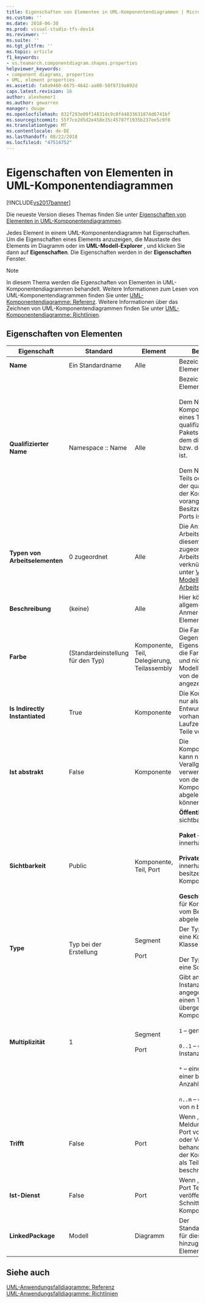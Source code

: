 ```yaml
---
title: Eigenschaften von Elementen in UML-Komponentendiagrammen | Microsoft-Dokumentation
ms.custom: ''
ms.date: 2018-06-30
ms.prod: visual-studio-tfs-dev14
ms.reviewer: ''
ms.suite: ''
ms.tgt_pltfrm: ''
ms.topic: article
f1_keywords:
- vs.teamarch.componentdiagram.shapes.properties
helpviewer_keywords:
- component diagrams, properties
- UML, element properties
ms.assetid: fa0a9460-6675-4642-aa00-50f8719a892d
caps.latest.revision: 16
author: alexhomer1
ms.author: gewarren
manager: douge
ms.openlocfilehash: 832f293e09f14831dc9c0f44833631874d6741bf
ms.sourcegitcommit: 55f7ce2d5d2e458e35c45787f1935b237ee5c9f8
ms.translationtype: MT
ms.contentlocale: de-DE
ms.lasthandoff: 08/22/2018
ms.locfileid: "47514752"
---
```

# <a name="properties-of-elements-on-uml-component-diagrams"></a>Eigenschaften von Elementen in UML-Komponentendiagrammen
[!INCLUDE[vs2017banner](../includes/vs2017banner.md)]

Die neueste Version dieses Themas finden Sie unter [Eigenschaften von Elementen in UML-Komponentendiagrammen](https://docs.microsoft.com/visualstudio/modeling/properties-of-elements-on-uml-component-diagrams).  
  
Jedes Element in einem UML-Komponentendiagramm hat Eigenschaften. Um die Eigenschaften eines Elements anzuzeigen, die Maustaste des Elements im Diagramm oder im **UML-Modell-Explorer** , und klicken Sie dann auf **Eigenschaften**. Die Eigenschaften werden in der **Eigenschaften** Fenster.  
  
> [!NOTE]
>  In diesem Thema werden die Eigenschaften von Elementen in UML-Komponentendiagrammen behandelt. Weitere Informationen zum Lesen von UML-Komponentendiagrammen finden Sie unter [UML-Komponentendiagramme: Referenz](../modeling/uml-component-diagrams-reference.md). Weitere Informationen über das Zeichnen von UML-Komponentendiagrammen finden Sie unter [UML-Komponentendiagramme: Richtlinien](../modeling/uml-component-diagrams-guidelines.md).  
  
## <a name="properties-of-elements"></a>Eigenschaften von Elementen  
  
|Eigenschaft|Standard|Element|Beschreibung|  
|--------------|-------------|-------------|-----------------|  
|**Name**|Ein Standardname|Alle|Bezeichnet das Element.|  
|**Qualifizierter Name**|Namespace :: Name|Alle|Bezeichnet das Element eindeutig.<br /><br /> Dem Namen einer Komponente oder eines Typs wird der qualifizierte Name des Pakets vorangestellt, in dem die Komponente bzw. der Typ enthalten ist.<br /><br /> Dem Namen eines Teils oder Ports wird der qualifizierte Name der Komponente vorangestellt, die Besitzer des Teils bzw. Ports ist.|  
|**Typen von Arbeitselementen**|0 zugeordnet|Alle|Die Anzahl von Arbeitsaufgaben, die diesem Element zugeordnet sind. Um Arbeitsaufgaben zu verknüpfen, finden Sie unter [Verknüpfen von Modellelementen und Arbeitsaufgaben](../modeling/link-model-elements-and-work-items.md).|  
|**Beschreibung**|(keine)|Alle|Hier können Sie allgemeine Anmerkungen zum Element eingeben.|  
|**Farbe**|(Standardeinstellung für den Typ)|Komponente, Teil, Delegierung, Teilassembly|Die Farbe der Form. Im Gegensatz zu anderen Eigenschaften ist dies die Farbe der Form und nicht des Modellelements, das von der Form angezeigt wird.|  
|**Is Indirectly Instantiated**|True|Komponente|Die Komponente ist nur als Entwurfsartefakt vorhanden. Zur Laufzeit sind nur ihre Teile vorhanden.|  
|**Ist abstrakt**|False|Komponente|Die Komponentendefinition kann nur als Verallgemeinerung verwendet werden, von der spezifischere Komponenten abgeleitet werden können.|  
|**Sichtbarkeit**|Public|Komponente, Teil, Port|**Öffentliche** – global sichtbar.<br /><br /> **Paket** – sichtbar innerhalb des Pakets.<br /><br /> **Private** – sichtbar innerhalb der besitzenden Komponente.<br /><br /> **Geschützte** – sichtbar für Komponenten, die vom Besitzer abgeleitet sind.|  
|**Type**|Typ bei der Erstellung|Segment<br /><br /> Port|Der Typ eines Teils ist eine Komponente oder Klasse.<br /><br /> Der Typ eines Ports ist eine Schnittstelle.|  
|**Multiplizität**|1|Segment<br /><br /> Port|Gibt an, wie viele Instanzen des angegebenen Typs einen Teil der übergeordneten Komponente bilden.<br /><br /> `1` – genau eine Instanz.<br /><br /> `0..1` – eine oder keine Instanz.<br /><br /> `*` – eine Auflistung einer beliebigen Anzahl von Instanzen.<br /><br /> `n..m` – eine Auflistung von n bis m Instanzen.|  
|**Trifft**|False|Port|Wenn „true“, werden Meldungen an diesen Port von Aktivitäten oder Vorgängen behandelt, die als Teil der Komponente statt als Teile des Teils beschrieben werden.|  
|**Ist-Dienst**|False|Port|Wenn „true“, ist dieser Port Teil der veröffentlichten Schnittstelle dieser Komponente.|  
|**LinkedPackage**|Modell|Diagramm|Der Standardnamespace für diesem Diagramm hinzugefügte Elemente.|  
  
## <a name="see-also"></a>Siehe auch  
 [UML-Anwendungsfalldiagramme: Referenz](../modeling/uml-use-case-diagrams-reference.md)   
 [UML-Anwendungsfalldiagramme: Richtlinien](../modeling/uml-use-case-diagrams-guidelines.md)



